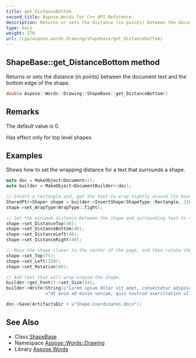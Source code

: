```yaml
---
title: get_DistanceBottom
second_title: Aspose.Words for C++ API Reference
description: Returns or sets the distance (in points) between the document text and the bottom edge of the shape.
type: docs
weight: 170
url: /cpp/aspose.words.drawing/shapebase/get_distancebottom/
---
```

## ShapeBase::get_DistanceBottom method


Returns or sets the distance (in points) between the document text and the bottom edge of the shape.

```cpp
double Aspose::Words::Drawing::ShapeBase::get_DistanceBottom()
```

## Remarks


The default value is 0.

Has effect only for top level shapes.

## Examples



Shows how to set the wrapping distance for a text that surrounds a shape. 
```cpp
auto doc = MakeObject<Document>();
auto builder = MakeObject<DocumentBuilder>(doc);

// Insert a rectangle and, get the text to wrap tightly around its bounds.
SharedPtr<Shape> shape = builder->InsertShape(ShapeType::Rectangle, 150, 150);
shape->set_WrapType(WrapType::Tight);

// Set the minimum distance between the shape and surrounding text to 40pt from all sides.
shape->set_DistanceTop(40);
shape->set_DistanceBottom(40);
shape->set_DistanceLeft(40);
shape->set_DistanceRight(40);

// Move the shape closer to the center of the page, and then rotate the shape 60 degrees clockwise.
shape->set_Top(75);
shape->set_Left(150);
shape->set_Rotation(60);

// Add text that will wrap around the shape.
builder->get_Font()->set_Size(24);
builder->Write(String(u"Lorem ipsum dolor sit amet, consectetur adipiscing elit, sed do eiusmod tempor incididunt ut labore et dolore magna aliqua. ") +
               u"Ut enim ad minim veniam, quis nostrud exercitation ullamco laboris nisi ut aliquip ex ea commodo consequat.");

doc->Save(ArtifactsDir + u"Shape.Coordinates.docx");
```

## See Also

* Class [ShapeBase](../)
* Namespace [Aspose::Words::Drawing](../../)
* Library [Aspose.Words](../../../)
